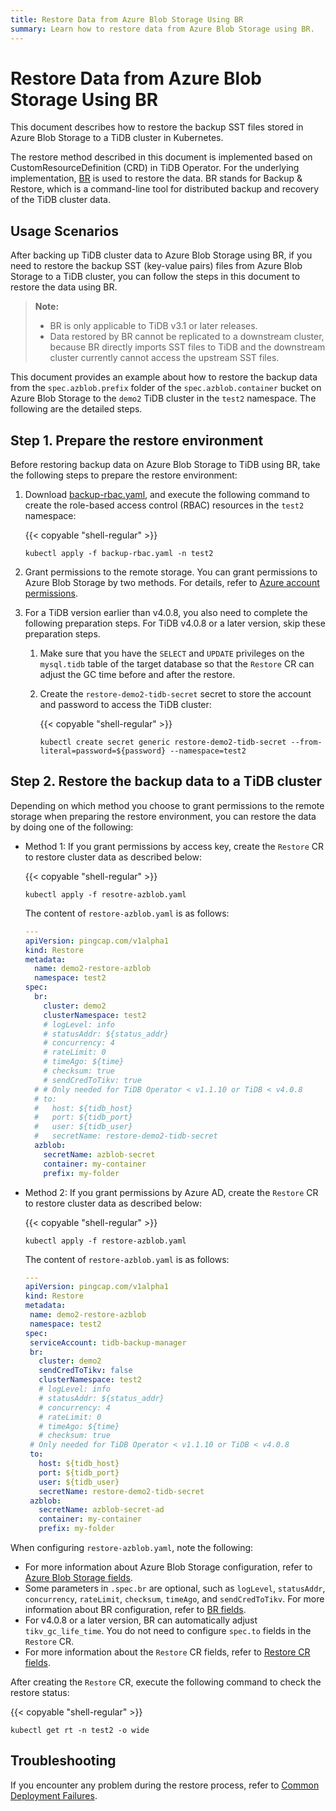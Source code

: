 ```yaml
---
title: Restore Data from Azure Blob Storage Using BR
summary: Learn how to restore data from Azure Blob Storage using BR.
---
```


# Restore Data from Azure Blob Storage Using BR

This document describes how to restore the backup SST files stored in Azure Blob Storage to a TiDB cluster in Kubernetes.

The restore method described in this document is implemented based on CustomResourceDefinition (CRD) in TiDB Operator. For the underlying implementation, [BR](https://docs.pingcap.com/tidb/stable/br-usage-backup) is used to restore the data. BR stands for Backup & Restore, which is a command-line tool for distributed backup and recovery of the TiDB cluster data.

## Usage Scenarios

After backing up TiDB cluster data to Azure Blob Storage using BR, if you need to restore the backup SST (key-value pairs) files from Azure Blob Storage to a TiDB cluster, you can follow the steps in this document to restore the data using BR.

> **Note:**
>
> - BR is only applicable to TiDB v3.1 or later releases.
> - Data restored by BR cannot be replicated to a downstream cluster, because BR directly imports SST files to TiDB and the downstream cluster currently cannot access the upstream SST files.

This document provides an example about how to restore the backup data from the `spec.azblob.prefix` folder of the `spec.azblob.container` bucket on Azure Blob Storage to the `demo2` TiDB cluster in the `test2` namespace. The following are the detailed steps.

## Step 1. Prepare the restore environment

Before restoring backup data on Azure Blob Storage to TiDB using BR, take the following steps to prepare the restore environment:

1. Download [backup-rbac.yaml](https://github.com/pingcap/tidb-operator/blob/master/manifests/backup/backup-rbac.yaml), and execute the following command to create the role-based access control (RBAC) resources in the `test2` namespace:

    {{< copyable "shell-regular" >}}

    ```shell
    kubectl apply -f backup-rbac.yaml -n test2
    ```

2. Grant permissions to the remote storage. You can grant permissions to Azure Blob Storage by two methods. For details, refer to [Azure account permissions](grant-permissions-to-remote-storage.md#azure-account-permissions).

3. For a TiDB version earlier than v4.0.8, you also need to complete the following preparation steps. For TiDB v4.0.8 or a later version, skip these preparation steps.

    1. Make sure that you have the `SELECT` and `UPDATE` privileges on the `mysql.tidb` table of the target database so that the `Restore` CR can adjust the GC time before and after the restore.

    2. Create the `restore-demo2-tidb-secret` secret to store the account and password to access the TiDB cluster:

        {{< copyable "shell-regular" >}}

        ```shell
        kubectl create secret generic restore-demo2-tidb-secret --from-literal=password=${password} --namespace=test2
        ```

## Step 2. Restore the backup data to a TiDB cluster

Depending on which method you choose to grant permissions to the remote storage when preparing the restore environment, you can restore the data by doing one of the following:

+ Method 1: If you grant permissions by access key, create the `Restore` CR to restore cluster data as described below:

    {{< copyable "shell-regular" >}}

    ```shell
    kubectl apply -f resotre-azblob.yaml
    ```

    The content of `restore-azblob.yaml` is as follows:

    ```yaml
    ---
    apiVersion: pingcap.com/v1alpha1
    kind: Restore
    metadata:
      name: demo2-restore-azblob
      namespace: test2
    spec:
      br:
        cluster: demo2
        clusterNamespace: test2
        # logLevel: info
        # statusAddr: ${status_addr}
        # concurrency: 4
        # rateLimit: 0
        # timeAgo: ${time}
        # checksum: true
        # sendCredToTikv: true
      # # Only needed for TiDB Operator < v1.1.10 or TiDB < v4.0.8
      # to:
      #   host: ${tidb_host}
      #   port: ${tidb_port}
      #   user: ${tidb_user}
      #   secretName: restore-demo2-tidb-secret
      azblob:
        secretName: azblob-secret
        container: my-container
        prefix: my-folder
    ```

+ Method 2: If you grant permissions by Azure AD, create the `Restore` CR to restore cluster data as described below:

    {{< copyable "shell-regular" >}}

    ```shell
    kubectl apply -f restore-azblob.yaml
    ```

    The content of `restore-azblob.yaml` is as follows:

     ```yaml
    ---
    apiVersion: pingcap.com/v1alpha1
    kind: Restore
    metadata:
      name: demo2-restore-azblob
      namespace: test2
    spec:
      serviceAccount: tidb-backup-manager
      br:
        cluster: demo2
        sendCredToTikv: false
        clusterNamespace: test2
        # logLevel: info
        # statusAddr: ${status_addr}
        # concurrency: 4
        # rateLimit: 0
        # timeAgo: ${time}
        # checksum: true
      # Only needed for TiDB Operator < v1.1.10 or TiDB < v4.0.8
      to:
        host: ${tidb_host}
        port: ${tidb_port}
        user: ${tidb_user}
        secretName: restore-demo2-tidb-secret
      azblob:
        secretName: azblob-secret-ad
        container: my-container
        prefix: my-folder
    ```

When configuring `restore-azblob.yaml`, note the following:

- For more information about Azure Blob Storage configuration, refer to [Azure Blob Storage fields](backup-restore-cr.md#azure-blob-storage-fields).
- Some parameters in `.spec.br` are optional, such as `logLevel`, `statusAddr`, `concurrency`, `rateLimit`, `checksum`, `timeAgo`, and `sendCredToTikv`. For more information about BR configuration, refer to [BR fields](backup-restore-cr.md#br-fields).
- For v4.0.8 or a later version, BR can automatically adjust `tikv_gc_life_time`. You do not need to configure `spec.to` fields in the `Restore` CR.
- For more information about the `Restore` CR fields, refer to [Restore CR fields](backup-restore-cr.md#restore-cr-fields).

After creating the `Restore` CR, execute the following command to check the restore status:

{{< copyable "shell-regular" >}}

```shell
kubectl get rt -n test2 -o wide
```

## Troubleshooting

If you encounter any problem during the restore process, refer to [Common Deployment Failures](deploy-failures.md).